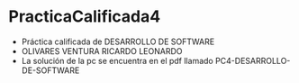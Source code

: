 # PracticaCalificada4
- Práctica calificada de DESARROLLO DE SOFTWARE
- OLIVARES VENTURA RICARDO LEONARDO
- La solución de la pc se encuentra en el pdf llamado PC4-DESARROLLO-DE-SOFTWARE
